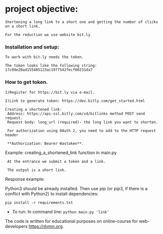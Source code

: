 project objective:
=====================
    Shortening a long link to a short one and getting the number of clicks on a short link.

    For the reduction we use website bit.ly

### Installation and setup:

    To work with bit.ly needs the token.

    The token looks like the following string: 17c09e20ad155405123ac1977542fecf00231da7

### How to get token.

    1)Register for https://bit.ly via e-mail.
 
    2)Link to generate token: https://dev.bitly.com/get_started.html
 
    Creating a shortened link:
     Address: https://api-ssl.bitly.com/v4/bitlinks method POST send request.
     Request body: long_url (required)- the long link you want to shorten.
 
     For authorization using OAuth 2, you need to add to the HTTP request header
 
     **Authorization: Bearer Wastaken**.
 
 Example: 
     creating_a_shortened_link function in main.py
 
     At the entrance we submit a token and a link.
 
     The output is a short link.
 
 Response example:

Python3 should be already installed. 
Then use pip (or pip3, if there is a conflict with Python2) to install dependencies:

```
pip install -r requirements.txt
```

* To run:  In command line:   ``` python main.py 'link' ```

The code is written for educational purposes on online-course for web-developers https://dvmn.org.
